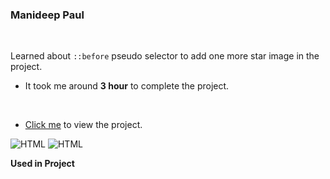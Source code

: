 ### Manideep Paul 

<br>


Learned about `::before` pseudo selector to add one more star image in the project.

- It took me around **3 hour** to complete the project.

<br>

- [Click me](https://live-class-project-01.vercel.app/) to view the project.

![HTML](https://img.shields.io/badge/-HTML-D4F6CC?logo=HTML5)
![HTML](https://img.shields.io/badge/-CSS%20-1572B6?logo=CSS3)

**Used in Project**
